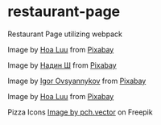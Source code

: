 # restaurant-page
Restaurant Page utilizing webpack

Image by <a href="https://pixabay.com/users/hoaluu-5512970/?utm_source=link-attribution&utm_medium=referral&utm_campaign=image&utm_content=2589577">Hoa Luu</a> from <a href="https://pixabay.com//?utm_source=link-attribution&utm_medium=referral&utm_campaign=image&utm_content=2589577">Pixabay</a>

Image by <a href="https://pixabay.com/users/nadinshlyueva-25667153/?utm_source=link-attribution&utm_medium=referral&utm_campaign=image&utm_content=7046276">Надин Ш</a> from <a href="https://pixabay.com//?utm_source=link-attribution&utm_medium=referral&utm_campaign=image&utm_content=7046276">Pixabay</a>

Image by <a href="https://pixabay.com/users/igorovsyannykov-6222956/?utm_source=link-attribution&utm_medium=referral&utm_campaign=image&utm_content=3007395">Igor Ovsyannykov</a> from <a href="https://pixabay.com//?utm_source=link-attribution&utm_medium=referral&utm_campaign=image&utm_content=3007395">Pixabay</a>

Image by <a href="https://pixabay.com/users/hoaluu-5512970/?utm_source=link-attribution&utm_medium=referral&utm_campaign=image&utm_content=2589575">Hoa Luu</a> from <a href="https://pixabay.com//?utm_source=link-attribution&utm_medium=referral&utm_campaign=image&utm_content=2589575">Pixabay</a>

Pizza Icons <a href="https://www.freepik.com/free-vector/top-view-different-pizzas-illustrations-set_20827492.htm#query=pizza%20flat&position=12&from_view=search&track=ais">Image by pch.vector</a> on Freepik